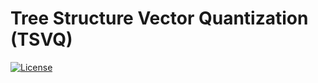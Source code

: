 # Tree Structure Vector Quantization (TSVQ)
[![License](https://img.shields.io/badge/license-BSD-blue.svg)](LICENSE) 

